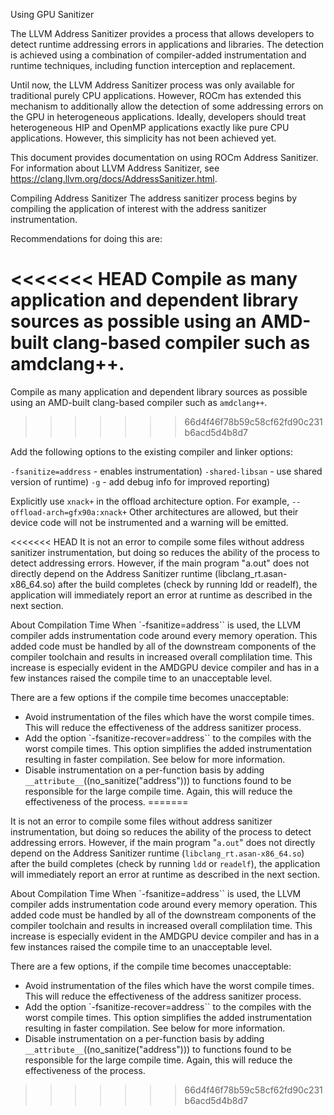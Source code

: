 Using GPU Sanitizer

The LLVM Address Sanitizer provides a process that allows developers to detect runtime addressing errors in applications and libraries. The detection is achieved using a combination of compiler-added instrumentation and runtime techniques, including function interception and replacement.

Until now, the LLVM Address Sanitizer process was only available for traditional purely CPU applications. However, ROCm has extended this mechanism to additionally allow the detection of some addressing errors on the GPU in heterogeneous applications. Ideally, developers should treat heterogeneous HIP and OpenMP applications exactly like pure CPU applications. However, this simplicity has not been achieved yet.

This document provides documentation on using ROCm Address Sanitizer.
For information about LLVM Address Sanitizer, see https://clang.llvm.org/docs/AddressSanitizer.html.

Compiling Address Sanitizer
The address sanitizer process begins by compiling the application of interest with the address sanitizer instrumentation.

Recommendations for doing this are:

<<<<<<< HEAD
Compile as many application and dependent library sources as possible using an AMD-built clang-based compiler such as amdclang++.
=======
Compile as many application and dependent library sources as possible using an AMD-built clang-based compiler such as `amdclang++`.
>>>>>>> 66d4f46f78b59c58cf62fd90c231b6acd5d4b8d7

Add the following options to the existing compiler and linker options:

`-fsanitize=address` - enables instrumentation)
`-shared-libsan` - use shared version of runtime)
`-g` - add debug info for improved reporting)

Explicitly use `xnack+` in the offload architecture option. For example, `--offload-arch=gfx90a:xnack+`
Other architectures are allowed, but their device code will not be instrumented and a warning will be emitted.

<<<<<<< HEAD
It is not an error to compile some files without address sanitizer instrumentation, but doing so reduces the ability of the process to detect addressing errors. However, if the main program "a.out" does not directly depend on the Address Sanitizer runtime (libclang_rt.asan-x86_64.so) after the build completes (check by running ldd or readelf), the application will immediately report an error at runtime as described in the next section.

About Compilation Time
When `-fsanitize=address`` is used, the LLVM compiler adds instrumentation code around every memory operation. This added code must be handled by all of the downstream components of the compiler toolchain and results in increased overall complilation time. This increase is especially evident in the AMDGPU device compiler and has in a few instances raised the compile time to an unacceptable level.

There are a few options if the compile time becomes unacceptable:

- Avoid instrumentation of the files which have the worst compile times. This will reduce the effectiveness of the address sanitizer process.
- Add the option `-fsanitize-recover=address`` to the compiles with the worst compile times. This option simplifies the added instrumentation resulting in faster compilation. See below for more information.
- Disable instrumentation on a per-function basis by adding `__attribute__`((no_sanitize("address"))) to functions found to be responsible for the large compile time. Again, this will reduce the effectiveness of the process.
=======

It is not an error to compile some files without address sanitizer instrumentation, but doing so reduces the ability of the process to detect addressing errors. However, if the main program "`a.out`" does not directly depend on the Address Sanitizer runtime (`libclang_rt.asan-x86_64.so`) after the build completes (check by running `ldd` or `readelf`), the application will immediately report an error at runtime as described in the next section.

About Compilation Time
When `-fsanitize=address`` is used, the LLVM compiler adds instrumentation code around every memory operation. This added code must be handled by all of the downstream components of the compiler toolchain and results in increased overall complilation time. This increase is especially evident in the AMDGPU device compiler and has in a few instances raised the compile time to an unacceptable level.

There are a few options, if the compile time becomes unacceptable:

- Avoid instrumentation of the files which have the worst compile times. This will reduce the effectiveness of the address sanitizer process.
- Add the option `-fsanitize-recover=address`` to the compiles with the worst compile times. This option simplifies the added instrumentation resulting in faster compilation. See below for more information.
- Disable instrumentation on a per-function basis by adding `__attribute__`((no_sanitize("address"))) to functions found to be responsible for the large compile time. Again, this will reduce the effectiveness of the process.



>>>>>>> 66d4f46f78b59c58cf62fd90c231b6acd5d4b8d7
